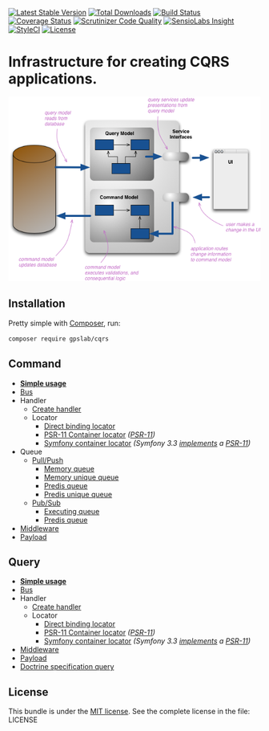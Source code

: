 [![Latest Stable Version](https://img.shields.io/packagist/v/gpslab/cqrs.svg?maxAge=3600&label=stable)](https://packagist.org/packages/gpslab/cqrs)
[![Total Downloads](https://img.shields.io/packagist/dt/gpslab/cqrs.svg?maxAge=3600)](https://packagist.org/packages/gpslab/cqrs)
[![Build Status](https://img.shields.io/travis/gpslab/cqrs.svg?maxAge=3600)](https://travis-ci.org/gpslab/cqrs)
[![Coverage Status](https://img.shields.io/coveralls/gpslab/cqrs.svg?maxAge=3600)](https://coveralls.io/github/gpslab/cqrs?branch=master)
[![Scrutinizer Code Quality](https://img.shields.io/scrutinizer/g/gpslab/cqrs.svg?maxAge=3600)](https://scrutinizer-ci.com/g/gpslab/cqrs/?branch=master)
[![SensioLabs Insight](https://img.shields.io/sensiolabs/i/a7885c13-685e-49bc-b1e7-635010540f21.svg?maxAge=3600&label=SLInsight)](https://insight.sensiolabs.com/projects/a7885c13-685e-49bc-b1e7-635010540f21)
[![StyleCI](https://styleci.io/repos/92310135/shield?branch=master)](https://styleci.io/repos/92310135)
[![License](https://img.shields.io/packagist/l/gpslab/cqrs.svg?maxAge=3600)](https://github.com/gpslab/cqrs)

# Infrastructure for creating CQRS applications.

![CQRS base scheme](cqrs_schema.png)

## Installation

Pretty simple with [Composer](http://packagist.org), run:

```sh
composer require gpslab/cqrs
```

## Command

* **[Simple usage](docs/command/simple_usage.md)**
* [Bus](docs/command/command_bus.md)
* Handler
  * [Create handler](docs/command/handler.md)
  * Locator
    * [Direct binding locator](docs/command/locator/direct_binding.md)
    * [PSR-11 Container locator](docs/command/locator/psr-11_container.md) *([PSR-11](https://github.com/php-fig/fig-standards/blob/master/accepted/PSR-11-container.md))*
    * [Symfony container locator](docs/command/locator/symfony_container.md) *(Symfony 3.3 [implements](http://symfony.com/blog/new-in-symfony-3-3-psr-11-containers) a [PSR-11](https://github.com/php-fig/fig-standards/blob/master/accepted/PSR-11-container.md))*
* Queue
  * [Pull/Push](docs/command/queue/pull_push/pull_push.md)
    * [Memory queue](docs/command/queue/pull_push/memory.md)
    * [Memory unique queue](docs/command/queue/pull_push/memory_unique.md)
    * [Predis queue](docs/command/queue/pull_push/predis.md)
    * [Predis unique queue](docs/command/queue/pull_push/predis_unique.md)
  * [Pub/Sub](docs/command/queue/pub_sub/pub_sub.md)
    * [Executing queue](docs/command/queue/pub_sub/executing.md)
    * [Predis queue](docs/command/queue/pub_sub/predis.md)
* [Middleware](https://github.com/gpslab/middleware)
* [Payload](https://github.com/gpslab/payload)

## Query

* **[Simple usage](docs/query/simple_usage.md)**
* [Bus](docs/query/query_bus.md)
* Handler
  * [Create handler](docs/query/handler.md)
  * Locator
    * [Direct binding locator](docs/query/locator/direct_binding.md)
    * [PSR-11 Container locator](docs/query/locator/psr-11_container.md) *([PSR-11](https://github.com/php-fig/fig-standards/blob/master/accepted/PSR-11-container.md))*
    * [Symfony container locator](docs/query/locator/symfony_container.md) *(Symfony 3.3 [implements](http://symfony.com/blog/new-in-symfony-3-3-psr-11-containers) a [PSR-11](https://github.com/php-fig/fig-standards/blob/master/accepted/PSR-11-container.md))*
* [Middleware](https://github.com/gpslab/middleware)
* [Payload](https://github.com/gpslab/payload)
* [Doctrine specification query](https://github.com/gpslab/specification-query)

## License

This bundle is under the [MIT license](http://opensource.org/licenses/MIT). See the complete license in the file: LICENSE
